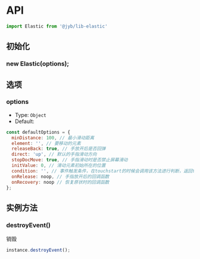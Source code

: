 # API

```javascript
import Elastic from '@jyb/lib-elastic'
```

## 初始化

### new Elastic(options);

## 选项

### options
- Type: `Object`
- Default:

```javascript
const defaultOptions = {
  minDistance: 100, // 最小滑动距离
  element: '', // 要移动的元素
  releaseBack: true, // 手放开后是否回弹
  direct: 'up', // 默认的手指滑动方向
  stopDocMove: true, // 手指滑动时是否禁止屏幕滑动
  initValue: 0, // 滑动元素初始所在的位置
  condition: '', // 事件触发条件，在touchstart的时候会调用该方法进行判断，返回true则进行下一项
  onRelease: noop, // 手指放开后的回调函数
  onRecovery: noop // 恢复原状时的回调函数
};
```

## 实例方法

### destroyEvent()

销毁

```javascript
instance.destroyEvent();
```
